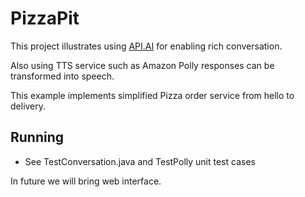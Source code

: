 # PizzaPit

This project illustrates using [API.AI](https://api.ai/) for enabling rich conversation.

Also using TTS service such as Amazon Polly responses can be transformed into speech.

This example implements simplified Pizza order service from hello to delivery.

## Running

  * See TestConversation.java and TestPolly unit test cases
  
In future we will bring web interface.

